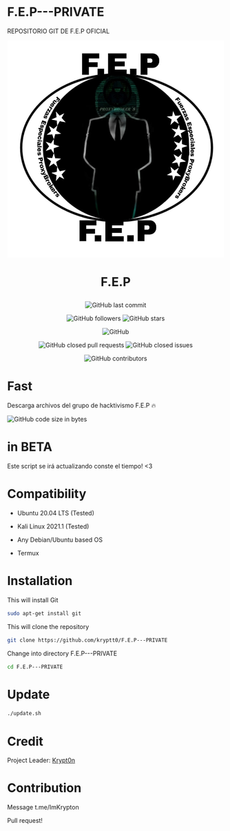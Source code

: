 # F.E.P---PRIVATE
REPOSITORIO GIT DE F.E.P OFICIAL

<img src="https://github.com/kryptt0/F.E.P---PRIVATE/blob/main/IMG_F_E_P.jpg" align="middle" width="1000"></img>

<h1 align="center">

  F.E.P

</h1>

<p align="center">

  

  <img alt="GitHub last commit" src="https://img.shields.io/github/last-commit/kryptt0/F.E.P---PRIVATE">

</p>

<p align="center">

  <img alt="GitHub followers" src="https://img.shields.io/github/followers/kryptt0?style=social">

  <img alt="GitHub stars" src="https://img.shields.io/github/stars/kryptt0/F.E.P---PRIVATE?style=social">

</p>

<p align="center">

  <img alt="GitHub" src="https://img.shields.io/github/license/kryptt0/F.E.P---PRIVATE">

  

</p>

  <p align="center">
  
  <img alt="GitHub closed pull requests" src="https://img.shields.io/github/issues-pr-closed/kryptt0/F.E.P---PRIVATE">
  
  <img alt="GitHub closed issues" src="https://img.shields.io/github/issues-closed/kryptt0/F.E.P---PRIVATE">
  
</p>

<p align="center">
  
  <img alt="GitHub contributors" src="https://img.shields.io/github/contributors/kryptt0/F.E.P---PRIVATE">
  
</p>

# Fast 

Descarga archivos del grupo de hacktivismo F.E.P 🔥

<p>

  <img alt="GitHub code size in bytes" src="https://img.shields.io/github/languages/code-size/kryptt0/F.E.P---PRIVATE">
  
</p>

# in BETA

Este script se irá actualizando conste el tiempo!  <3

# Compatibility

- Ubuntu 20.04 LTS (Tested)

- Kali Linux 2021.1 (Tested)

- Any Debian/Ubuntu based OS

- Termux

# Installation

This will install Git

```bash
sudo apt-get install git
```

This will clone the repository

```bash
git clone https://github.com/kryptt0/F.E.P---PRIVATE
```

Change into  directory F.E.P---PRIVATE

```bash
cd F.E.P---PRIVATE
```

# Update

```bash
./update.sh
```

# Credit

Project Leader: [Krypt0n](https://github.com/kryptt0)

# Contribution

Message t.me/ImKrypton

Pull request!

#
